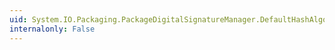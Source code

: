```yaml
---
uid: System.IO.Packaging.PackageDigitalSignatureManager.DefaultHashAlgorithm
internalonly: False
---
```

